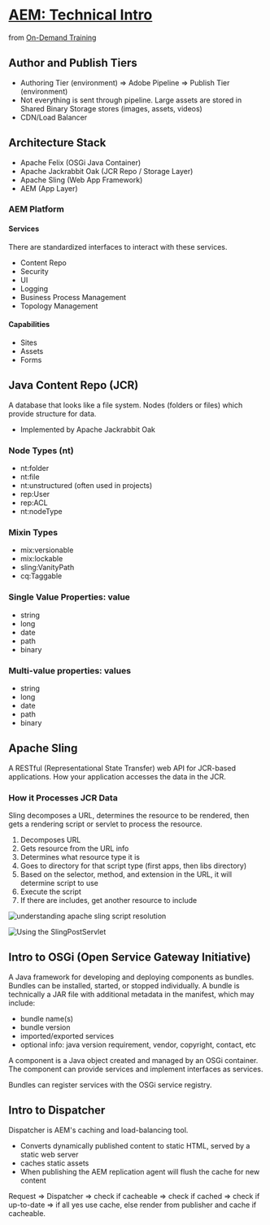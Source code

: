 # [AEM: Technical Intro](https://solutionpartners.adobe.com/training/courses/course1411189.html)

from [On-Demand Training](https://solutionpartners.adobe.com/training/aem_training/aem_ondemand.html)

## Author and Publish Tiers

- Authoring Tier (environment) => Adobe Pipeline =>
    Publish Tier (environment)
- Not everything is sent through pipeline. Large assets are stored in Shared Binary Storage stores (images, assets, videos)
- CDN/Load Balancer

## Architecture Stack

- Apache Felix (OSGi Java Container)
- Apache Jackrabbit Oak (JCR Repo / Storage Layer)
- Apache Sling (Web App Framework)
- AEM (App Layer)

### AEM Platform

#### Services

There are standardized interfaces to interact with these services.

- Content Repo
- Security
- UI
- Logging
- Business Process Management
- Topology Management

#### Capabilities

- Sites
- Assets
- Forms

## Java Content Repo (JCR)

A database that looks like a file system. Nodes (folders or files) which provide structure for data.

- Implemented by Apache Jackrabbit Oak

### Node Types (nt)

- nt:folder
- nt:file
- nt:unstructured (often used in projects)
- rep:User
- rep:ACL
- nt:nodeType

### Mixin Types

- mix:versionable
- mix:lockable
- sling:VanityPath
- cq:Taggable

### Single Value Properties: value

- string
- long
- date
- path
- binary

### Multi-value properties: values[](arrays)

- string
- long
- date
- path
- binary

## Apache Sling

A RESTful (Representational State Transfer) web API for JCR-based applications. How your application accesses the data in the JCR.

### How it Processes JCR Data

Sling decomposes a URL, determines the resource to be rendered, then gets a rendering script or servlet to process the resource.

1. Decomposes URL
2. Gets resource from the URL info
3. Determines what resource type it is
4. Goes to directory for that script type (first apps, then libs directory)
5. Based on the selector, method, and extension in the URL, it will determine script to use
6. Execute the script
7. If there are includes, get another resource to include

![understanding apache sling script resolution](https://4.bp.blogspot.com/-emamqkW4jHI/V1Le2LgbUtI/AAAAAAAANIo/f6NrgMvFSCg8lzC0cfTwHNA-oXt4H5rVwCLcB/s1600/image.img%2B%25281%2529.png")

![Using the SlingPostServlet](https://4.bp.blogspot.com/-ZmpBRgLpNno/V1LfH7a4FrI/AAAAAAAANIw/9qoO-6G3XfkefpLlxJy5piWK8XLv8HZDACLcB/s1600/image_0.img.png)

## Intro to OSGi (Open Service Gateway Initiative)

A Java framework for developing and deploying components as bundles. Bundles can be installed, started, or stopped individually. A bundle is technically a JAR file with additional metadata in the manifest, which may include:

- bundle name(s)
- bundle version
- imported/exported services
- optional info: java version requirement, vendor, copyright, contact, etc

A component is a Java object created and managed by an OSGi container. The component can provide services and implement interfaces as services.

Bundles can register services with the OSGi service registry.

## Intro to Dispatcher

Dispatcher is AEM's caching and load-balancing tool.

- Converts dynamically published content to static HTML, served by a static web server
- caches static assets
- When publishing the AEM replication agent will flush the cache for new content

Request => Dispatcher => check if cacheable => check if cached => check if up-to-date => if all yes use cache, else render from publisher and cache if cacheable.
